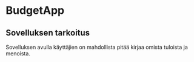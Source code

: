 <h1>BudgetApp</h1>
<h2>Sovelluksen tarkoitus</h2>
  
Sovelluksen avulla käyttäjien on mahdollista pitää kirjaa omista tuloista ja menoista.
